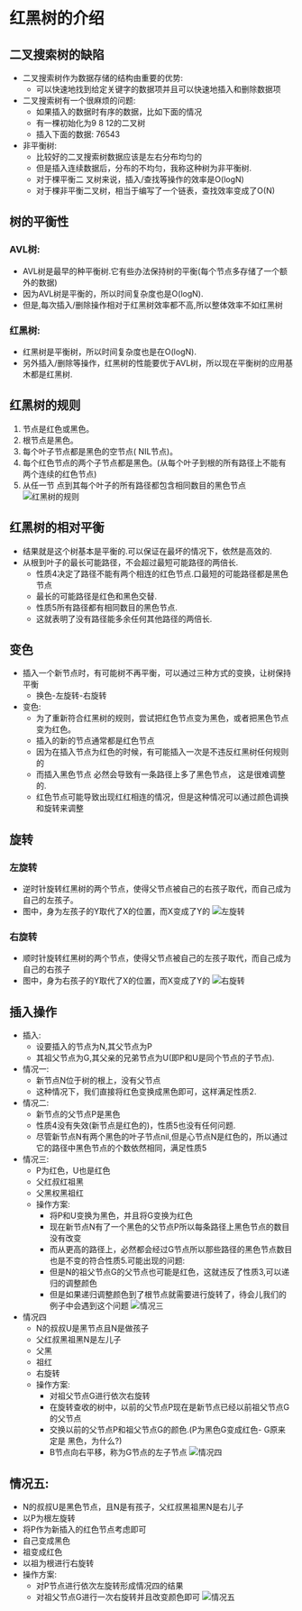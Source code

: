 # 红黑树的介绍
## 二叉搜索树的缺陷
* 二叉搜索树作为数据存储的结构由重要的优势:
  * 可以快速地找到给定关键字的数据项并且可以快速地插入和删除数据项
* 二叉搜索树有一个很麻烦的问题:
  * 如果插入的数据时有序的数据，比如下面的情况
  * 有一棵初始化为9 8 12的二叉树
  * 插入下面的数据: 76543
* 非平衡树:
  * 比较好的二叉搜索树数据应该是左右分布均匀的
  * 但是插入连续数据后，分布的不均匀，我称这种树为非平衡树.
  * 对于棵平衡二 叉树来说，插入/查找等操作的效率是O(logN)
  * 对于棵非平衡二叉树，相当于编写了一个链表，查找效率变成了O(N)
## 树的平衡性
### AVL树:
* AVL树是最早的种平衡树.它有些办法保持树的平衡(每个节点多存储了一个额外的数据)
* 因为AVL树是平衡的，所以时间复杂度也是O(logN).
* 但是,每次插入/删除操作相对于红黑树效率都不高,所以整体效率不如红黑树
### 红黑树:
* 红黑树是平衡树，所以时间复杂度也是在O(logN).
* 另外插入/删除等操作，红黑树的性能要优于AVL树，所以现在平衡树的应用基木都是红黑树.
## 红黑树的规则
1. 节点是红色或黑色。
2. 根节点是黑色。
3. 每个叶子节点都是黑色的空节点( NIL节点)。
4. 每个红色节点的两个子节点都是黑色。(从每个叶子到根的所有路径上不能有两个连续的红色节点)
5. 从任一节 点到其每个叶子的所有路径都包含相同数目的黑色节点
![红黑树的规则](https://gitee.com/MrFlySand/Other/raw/master/Material/Image/Algorithm/8-01-P01.png)
## 红黑树的相对平衡
* 结果就是这个树基本是平衡的.可以保证在最坏的情况下，依然是高效的.
* 从根到叶子的最长可能路径，不会超过最短可能路径的两倍长.
  * 性质4决定了路径不能有两个相连的红色节点.口最短的可能路径都是黑色节点
  * 最长的可能路径是红色和黑色交替.
  * 性质5所有路径都有相同数目的黑色节点.
  * 这就表明了没有路径能多余任何其他路径的两倍长.
## 变色
* 插入一个新节点时，有可能树不再平衡，可以通过三种方式的变换，让树保持平衡
  * 换色-左旋转-右旋转
* 变色:
  * 为了重新符合红黑树的规则，尝试把红色节点变为黑色，或者把黑色节点变为红色。
  * 插入的新的节点通常都是红色节点
  * 因为在插入节点为红色的时候，有可能插入一次是不违反红黑树任何规则的
  * 而插入黑色节点 必然会导致有一条路径上多了黑色节点， 这是很难调整的.
  * 红色节点可能导致出现红红相连的情况，但是这种情况可以通过颜色调换和旋转来调整
## 旋转
### 左旋转
* 逆时针旋转红黑树的两个节点，使得父节点被自己的右孩子取代，而自己成为自己的左孩子。
* 图中，身为左孩子的Y取代了X的位置，而X变成了Y的
![左旋转](https://gitee.com/MrFlySand/Other/raw/master/Material/Image/Algorithm/8-01-P02.png)
### 右旋转
* 顺时针旋转红黑树的两个节点，使得父节点被自己的左孩子取代，而自己成为自己的右孩子
* 图中，身为右孩子的Y取代了X的位置，而X变成了Y的
![右旋转](https://gitee.com/MrFlySand/Other/raw/master/Material/Image/Algorithm/8-01-P03.png)

## 插入操作
* 插入:
  * 设要插入的节点为N,其父节点为P
  * 其祖父节点为G,其父亲的兄弟节点为U(即P和U是同个节点的子节点).
* 情况一:
  * 新节点N位于树的根上，没有父节点
  * 这种情况下，我们直接将红色变换成黑色即可，这样满足性质2.
* 情况二:
  * 新节点的父节点P是黑色
  * 性质4没有失效(新节点是红色的)，性质5也没有任何问题.
  * 尽管新节点N有两个黑色的叶子节点nil,但是心节点N是红色的，所以通过它的路径中黑色节点的个数依然相同，满足性质5
* 情况三:
  * P为红色，U也是红色
  * 父红叔红祖黑
  * 父黑权黑祖红
  * 操作方案:
    * 将P和U变换为黑色，并且将G变换为红色
    * 现在新节点N有了一个黑色的父节点P所以每条路径上黑色节点的数目没有改变
    * 而从更高的路径上，必然都会经过G节点所以那些路径的黑色节点数目也是不变的符合性质5.可能出现的问题:
    * 但是N的祖父节点G的父节点也可能是红色，这就违反了性质3,可以递归的调整颜色
    * 但是如果递归调整颜色到了根节点就需要进行旋转了，待会儿我们的例子中会遇到这个问题
![情况三](https://gitee.com/MrFlySand/Other/raw/master/Material/Image/Algorithm/8-01-P04.png)    
* 情况四
  * N的叔叔U是黑节点且N是做孩子
  * 父红叔黑祖黑N是左儿子
  * 父黑
  * 祖红
  * 右旋转
  * 操作方案:
    * 对祖父节点G进行依次右旋转
    * 在旋转查收的树中，以前的父节点P现在是新节点已经以前祖父节点G的父节点
    * 交换以前的父节点P和祖父节点G的颜色.(P为黑色G变成红色- G原来定是 黑色，为什么?)
    * B节点向右平移，称为G节点的左子节点
![情况四](https://gitee.com/MrFlySand/Other/raw/master/Material/Image/Algorithm/8-01-P05.png)        
## 情况五:
  * N的叔叔U是黑色节点，且N是有孩子，父红叔黑祖黑N是右儿子
  * 以P为根左旋转
  * 将P作为新插入的红色节点考虑即可
  * 自己变成黑色
  * 祖变成红色
  * 以祖为根进行右旋转
  * 操作方案:
    * 对P节点进行依次左旋转形成情况四的结果
    * 对祖父节点G进行一次右旋转并且改变颜色即可
![情况五](https://gitee.com/MrFlySand/Other/raw/master/Material/Image/Algorithm/8-01-P06.png)        
     
